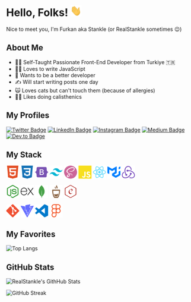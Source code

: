 # Hello, Folks! <img src="./assets/images/wave.gif" alt="Wave gif" width="30px" height="30px"/>

Nice to meet you, I'm Furkan aka Stankle (or RealStankle sometimes 😉)

## About Me

- 😶‍🌫️ Self-Taught Passionate Front-End Developer from Turkiye 🇹🇷
- 🧑‍💻 Loves to write JavaScript
- 🎯 Wants to be a better developer
- ✍️ Will start writing posts one day
- 🙀 Loves cats but can't touch them (because of allergies)
- 🤸‍♂️ Likes doing calisthenics

## My Profiles

[![Twitter Badge](https://img.shields.io/badge/Twitter-1DA1F2?style=for-the-badge&logo=twitter&logoColor=white)](https://twitter.com/realstankle)
[![LinkedIn Badge](https://img.shields.io/badge/LinkedIn-0077B5?style=for-the-badge&logo=linkedin&logoColor=white)](https://www.linkedin.com/in/realstankle)
[![Instagram Badge](https://img.shields.io/badge/Instagram-E4405F?style=for-the-badge&logo=instagram&logoColor=white)](https://www.instagram.com/realstankle)
[![Medium Badge](https://img.shields.io/badge/Medium-12100E?style=for-the-badge&logo=medium&logoColor=white)](https://medium.com/@stankle)
[![Dev.to Badge](https://img.shields.io/badge/dev.to-0A0A0A?style=for-the-badge&logo=dev.to&logoColor=white)](https://dev.to/stankle)

## My Stack

<a href="https://html.spec.whatwg.org/" target="_blank" rel="noreferrer"><img src="assets/icons/html.svg" alt="html" width="35" height="35"/></a>
<a href="https://www.w3.org/Style/CSS/Overview.en.html" target="_blank" rel="noreferrer"><img src="assets/icons/css.svg" alt="css" width="35" height="35"/></a>
<a href="https://getbootstrap.com" target="_blank" rel="noreferrer"><img src="assets/icons/bootstrap.svg" alt="bootstrap" width="35" height="35"/></a>
<a href="https://tailwindcss.com" target="_blank" rel="noreferrer"><img src="assets/icons/tailwind.svg" alt="tailwindcss" width="35" height="35"/></a>
<a href="https://sass-lang.com" target="_blank" rel="noreferrer"><img src="assets/icons/sass.svg" alt="sass" width="35" height="35"/></a>
<a href="https://www.javascript.com" target="_blank" rel="noreferrer"><img src="assets/icons/javascript.svg" alt="javascript" width="35" height="35"/></a>
<a href="https://reactjs.org" target="_blank" rel="noreferrer"><img src="assets/icons/react.svg" alt="react" width="35" height="35"/></a>
<a href="https://mui.com" target="_blank" rel="noreferrer"><img src="assets/icons/mui.svg" alt="material ui" width="35" height="35"/></a>
<a href="https://redux.js.org" target="_blank" rel="noreferrer"><img src="assets/icons/redux.svg" alt="redux" width="35" height="35"/></a>

<a href="https://nodejs.org" target="_blank" rel="noreferrer"><img src="assets/icons/nodejs.svg" alt="node js" width="35" height="35"/></a>
<a href="https://expressjs.com" target="_blank" rel="noreferrer"><img src="assets/icons/express.svg" alt="express js" width="35" height="35"/></a>
<a href="https://www.mongodb.com" target="_blank" rel="noreferrer"><img src="assets/icons/mongo.svg" alt="mongo db" width="35" height="35"/></a>
<a href="https://mochajs.org" target="_blank" rel="noreferrer"><img src="assets/icons/mocha.svg" alt="mocha js" width="35" height="35"/></a>
<a href="https://www.chaijs.com" target="_blank" rel="noreferrer"><img src="assets/icons/chai.svg" alt="chai js" width="35" height="35"/></a>

<a href="https://git-scm.com" target="_blank" rel="noreferrer"><img src="assets/icons/git.svg" alt="git" width="35" height="35"/></a>
<a href="https://vitejs.dev" target="_blank" rel="noreferrer"><img src="assets/icons/vite.svg" alt="vite" width="35" height="35"/></a>
<a href="https://code.visualstudio.com" target="_blank" rel="noreferrer"><img src="assets/icons/vscode.svg" alt="visual studio code" width="35" height="35"/></a>
<a href="https://www.figma.com" target="_blank" rel="noreferrer"><img src="assets/icons/figma.svg" alt="figma" width="35" height="35"/></a>

## My Favorites

![Top Langs](https://github-readme-stats.vercel.app/api/top-langs/?username=realstankle&theme=react)

## GitHub Stats

![RealStankle's GithHub Stats](https://github-readme-stats.vercel.app/api?username=realstankle&show_icons=true&count_private=true&theme=react&custom_title=RealStankle's%20GithHub%20Stats)

![GitHub Streak](https://streak-stats.demolab.com?user=RealStankle&theme=react)
